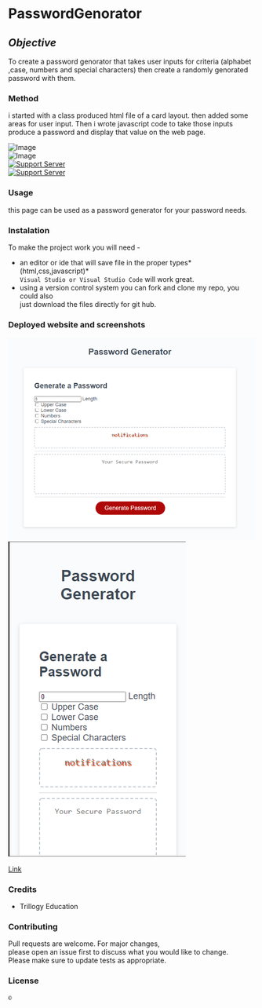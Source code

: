 # PasswordGenorator

## *Objective* 
To create a password genorator that takes user inputs for criteria (alphabet ,case, numbers and special characters) then create a randomly genorated password with them.

### Method
i started with a class produced html file of a card layout. then added some areas for user input. Then i wrote javascript code to take those inputs produce a password and display that value on the web page.


![Image](https://img.shields.io/badge/languages-html%20%7C%20css%20%7C%20javascript-blue)<br>
![Image](https://img.shields.io/website?down_color=red&down_message=Down&style=plastic&up_color=Lightgreen&up_message=Up&url=https%3A%2F%2Frickycohen88.github.io%2FCodeRefractor%2F)<br>
[![Support Server](https://img.shields.io/discord/758849764959191071.svg?color=7289da&label=UofMcohort&logo=discord&style=flat-square)](https://discord.gg/HaWKVB6)<br>
[![Support Server](https://img.shields.io/discord/568508644669390905.svg?color=7289da&label=Personal&logo=discord&style=pastic)](https://discord.gg/Sj6HrJQ)




### Usage 
this page can be used as a password generator for your password needs.

### Instalation
To make the project work you will need -
* an editor or ide that will save file in the proper types*(html,css,javascript)* <br>
`Visual Studio or Visual Studio Code` will work great.
* using a version control system you can fork and clone my repo, you could also<br>
just download the files directly for git hub.

### Deployed website and screenshots

![Image](Assets/Capture.PNG "Screenshot 1")
![Image](Assets/Capturemobile.png "Screenshot 2")

[Link](https://rickycohen88.github.io/PasswordGenorator/)

### Credits
* Trillogy Education


### Contributing
Pull requests are welcome. For major changes,<br>
please open an issue first to discuss what you would like to change.<br>
 Please make sure to update tests as appropriate.


### License

    © 